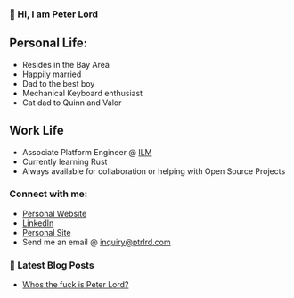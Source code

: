 ### 👋 Hi, I am Peter Lord

## Personal Life:
- Resides in the Bay Area
- Happily married
- Dad to the best boy
- Mechanical Keyboard enthusiast 
- Cat dad to Quinn and Valor

## Work Life
- Associate Platform Engineer @ [ILM][ilm]
- Currently learning Rust
- Always available for collaboration or helping with Open Source Projects
### Connect with me:

- [Personal Website][website]
- [LinkedIn][linkedin]
- [Personal Site][personal_site]
- Send me an email @ inquiry@ptrlrd.com

### 📕 Latest Blog Posts
<!-- BLOG-POST-LIST:START -->
- [Whos the fuck is Peter Lord?](https://medium.com/@ptrlrd/who-the-fuck-is-peter-c1bee7f23866)
<!-- BLOG-POST-LIST:END -->

[website]: https://ptrlrd.com
[twitter]: https://twitter.com/ptrlrd
[instagram]: https://instagram.com/ptrlrd
[linkedin]: https://linkedin.com/in/ptrlrd
[email]: inquiry@ptrlrd.com
[ilm]: https://www.ilm.com/
[personal_site]: https://ptrlrd.com
